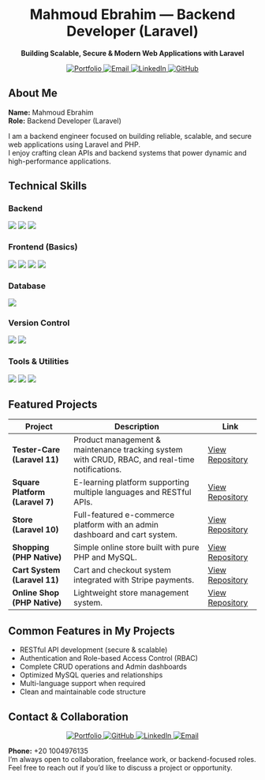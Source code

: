 <h1 align="center">Mahmoud Ebrahim — Backend Developer (Laravel)</h1>

<p align="center">
  <strong>Building Scalable, Secure & Modern Web Applications with Laravel</strong>
</p>

<p align="center">
  <a href="https://mahmoud-ebrahim.gt.tc/" target="_blank">
    <img src="https://img.shields.io/badge/Portfolio-Visit%20Website-0A66C2?style=for-the-badge&logo=laravel" alt="Portfolio"/>
  </a>
  <a href="mailto:mahmoud.backend.laravel@gmail.com">
    <img src="https://img.shields.io/badge/Email-Contact%20Me-D14836?style=for-the-badge&logo=gmail" alt="Email"/>
  </a>
  <a href="https://linkedin.com/in/mahmoud-ebrahim-347057277" target="_blank">
    <img src="https://img.shields.io/badge/LinkedIn-Mahmoud%20Ebrahim-0A66C2?style=for-the-badge&logo=linkedin" alt="LinkedIn"/>
  </a>
  <a href="https://github.com/MahmoudEbrahimmm" target="_blank">
    <img src="https://img.shields.io/badge/GitHub-MahmoudEbrahimmm-181717?style=for-the-badge&logo=github" alt="GitHub"/>
  </a>
</p>


## About Me

**Name:** Mahmoud Ebrahim  
**Role:** Backend Developer (Laravel)  

I am a backend engineer focused on building reliable, scalable, and secure web applications using Laravel and PHP.  
I enjoy crafting clean APIs and backend systems that power dynamic and high-performance applications.


## Technical Skills

### Backend  
<p>
  <img src="https://img.shields.io/badge/PHP-777BB4?style=for-the-badge&logo=php&logoColor=white"/>
  <img src="https://img.shields.io/badge/Laravel-FF2D20?style=for-the-badge&logo=laravel&logoColor=white"/>
  <img src="https://img.shields.io/badge/RESTful%20API-02569B?style=for-the-badge&logo=postman&logoColor=white"/>
</p>

### Frontend (Basics)  
<p>
  <img src="https://img.shields.io/badge/HTML5-E34F26?style=for-the-badge&logo=html5&logoColor=white"/>
  <img src="https://img.shields.io/badge/CSS3-1572B6?style=for-the-badge&logo=css3&logoColor=white"/>
  <img src="https://img.shields.io/badge/JavaScript-F7DF1E?style=for-the-badge&logo=javascript&logoColor=black"/>
  <img src="https://img.shields.io/badge/Bootstrap-7952B3?style=for-the-badge&logo=bootstrap&logoColor=white"/>
</p>

### Database  
<p>
  <img src="https://img.shields.io/badge/MySQL-4479A1?style=for-the-badge&logo=mysql&logoColor=white"/>
</p>

### Version Control  
<p>
  <img src="https://img.shields.io/badge/Git-F05032?style=for-the-badge&logo=git&logoColor=white"/>
  <img src="https://img.shields.io/badge/GitHub-181717?style=for-the-badge&logo=github&logoColor=white"/>
</p>

### Tools & Utilities  
<p>
  <img src="https://img.shields.io/badge/Composer-885630?style=for-the-badge&logo=composer&logoColor=white"/>
  <img src="https://img.shields.io/badge/Artisan%20CLI-000000?style=for-the-badge&logo=laravel&logoColor=white"/>
  <img src="https://img.shields.io/badge/Postman-FF6C37?style=for-the-badge&logo=postman&logoColor=white"/>
</p>


## Featured Projects

| Project | Description | Link |
|----------|--------------|------|
| **Tester-Care (Laravel 11)** | Product management & maintenance tracking system with CRUD, RBAC, and real-time notifications. | [View Repository](https://github.com/MahmoudEbrahimmm/Tester-care) |
| **Square Platform (Laravel 7)** | E-learning platform supporting multiple languages and RESTful APIs. | [View Repository](https://github.com/MahmoudEbrahimmm/Square-platform) |
| **Store (Laravel 10)** | Full-featured e-commerce platform with an admin dashboard and cart system. | [View Repository](https://github.com/MahmoudEbrahimmm/Store) |
| **Shopping (PHP Native)** | Simple online store built with pure PHP and MySQL. | [View Repository](https://github.com/MahmoudEbrahimmm/shopping-native) |
| **Cart System (Laravel 11)** | Cart and checkout system integrated with Stripe payments. | [View Repository](https://github.com/MahmoudEbrahimmm/Cart) |
| **Online Shop (PHP Native)** | Lightweight store management system. | [View Repository](https://github.com/MahmoudEbrahimmm/online-shope-native) |


## Common Features in My Projects

- RESTful API development (secure & scalable)  
- Authentication and Role-based Access Control (RBAC)  
- Complete CRUD operations and Admin dashboards  
- Optimized MySQL queries and relationships  
- Multi-language support when required  
- Clean and maintainable code structure  


## Contact & Collaboration

<p align="center">
  <a href="https://mahmoud-ebrahim.gt.tc/" target="_blank">
    <img src="https://img.shields.io/badge/Visit%20My%20Portfolio-000?style=for-the-badge&logo=google-chrome&logoColor=white" alt="Portfolio"/>
  </a>
  <a href="https://github.com/MahmoudEbrahimmm" target="_blank">
    <img src="https://img.shields.io/badge/GitHub-MahmoudEbrahimmm-181717?style=for-the-badge&logo=github&logoColor=white" alt="GitHub"/>
  </a>
  <a href="https://linkedin.com/in/mahmoud-ebrahim-347057277" target="_blank">
    <img src="https://img.shields.io/badge/LinkedIn-Mahmoud%20Ebrahim-0A66C2?style=for-the-badge&logo=linkedin&logoColor=white" alt="LinkedIn"/>
  </a>
  <a href="mailto:mahmoud.backend.laravel@gmail.com">
    <img src="https://img.shields.io/badge/Email-mahmoud.backend.laravel@gmail.com-D14836?style=for-the-badge&logo=gmail&logoColor=white" alt="Email"/>
  </a>
</p>

**Phone:** +20 1004976135  
I’m always open to collaboration, freelance work, or backend-focused roles.  
Feel free to reach out if you’d like to discuss a project or opportunity.
